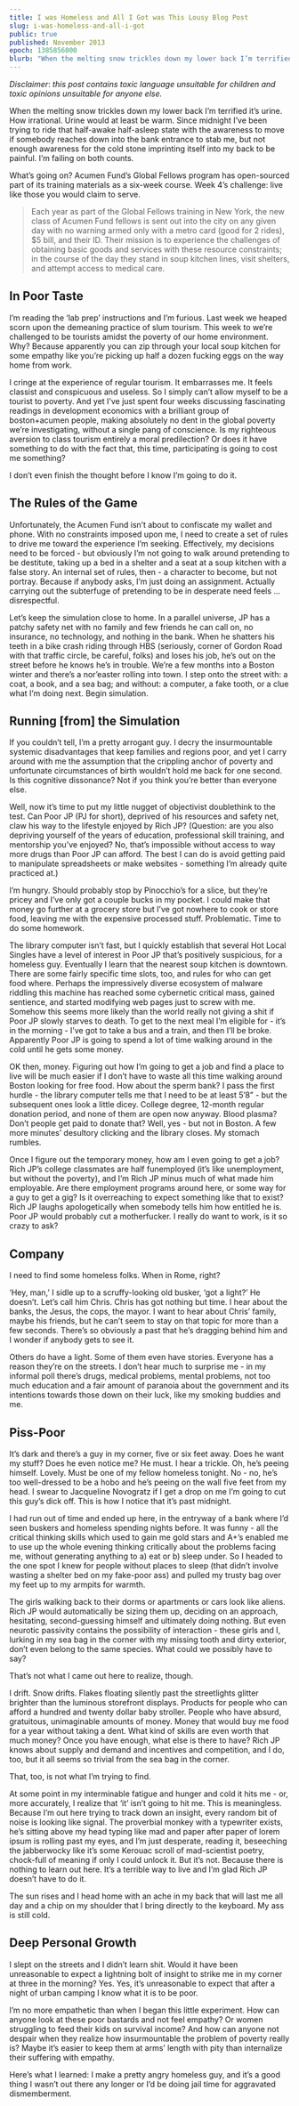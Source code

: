 ```yaml
---
title: I was Homeless and All I Got was This Lousy Blog Post
slug: i-was-homeless-and-all-i-got
public: true
published: November 2013
epoch: 1385856000
blurb: "When the melting snow trickles down my lower back I’m terrified it’s urine. How irrational..."
---
```


*Disclaimer*: *this post contains toxic language unsuitable for children and toxic opinions unsuitable for anyone else.*

When the melting snow trickles down my lower back I’m terrified it’s urine. How irrational. Urine would at least be warm. Since midnight I’ve been trying to ride that half-awake half-asleep state with the awareness to move if somebody reaches down into the bank entrance to stab me, but not enough awareness for the cold stone imprinting itself into my back to be painful. I’m failing on both counts.

What’s going on? Acumen Fund’s Global Fellows program has open-sourced part of its training materials as a six-week course. Week 4’s challenge: live like those you would claim to serve.

> Each year as part of the Global Fellows training in New York, the new class of Acumen Fund fellows is sent out into the city on any given day with no warning armed only with a metro card (good for 2 rides), $5 bill, and their ID. Their mission is to experience the challenges of obtaining basic goods and services with these resource constraints; in the course of the day they stand in soup kitchen lines, visit shelters, and attempt access to medical care.

## In Poor Taste

I’m reading the ‘lab prep’ instructions and I’m furious. Last week we heaped scorn upon the demeaning practice of slum tourism. This week to we’re challenged to be tourists amidst the poverty of our home environment. Why? Because apparently you can zip through your local soup kitchen for some empathy like you’re picking up half a dozen fucking eggs on the way home from work.

I cringe at the experience of regular tourism. It embarrasses me. It feels classist and conspicuous and useless. So I simply can’t allow myself to be a tourist to poverty. And yet I’ve just spent four weeks discussing fascinating readings in development economics with a brilliant group of boston+acumen people, making absolutely no dent in the global poverty we’re investigating, without a single pang of conscience. Is my righteous aversion to class tourism entirely a moral predilection? Or does it have something to do with the fact that, this time, participating is going to cost me something?

I don’t even finish the thought before I know I’m going to do it.

## The Rules of the Game

Unfortunately, the Acumen Fund isn’t about to confiscate my wallet and phone. With no constraints imposed upon me, I need to create a set of rules to drive me toward the experience I’m seeking. Effectively, my decisions need to be forced - but obviously I’m not going to walk around pretending to be destitute, taking up a bed in a shelter and a seat at a soup kitchen with a false story. An internal set of rules, then - a character to become, but not portray. Because if anybody asks, I’m just doing an assignment. Actually carrying out the subterfuge of pretending to be in desperate need feels … disrespectful.

Let’s keep the simulation close to home. In a parallel universe, JP has a patchy safety net with no family and few friends he can call on, no insurance, no technology, and nothing in the bank. When he shatters his teeth in a bike crash riding through HBS (seriously, corner of Gordon Road with that traffic circle, be careful, folks) and loses his job, he’s out on the street before he knows he’s in trouble. We’re a few months into a Boston winter and there’s a nor’easter rolling into town. I step onto the street with: a coat, a book, and a sea bag; and without: a computer, a fake tooth, or a clue what I’m doing next. Begin simulation.

## Running [from] the Simulation

If you couldn’t tell, I’m a pretty arrogant guy. I decry the insurmountable systemic disadvantages that keep families and regions poor, and yet I carry around with me the assumption that the crippling anchor of poverty and unfortunate circumstances of birth wouldn’t hold me back for one second. Is this cognitive dissonance? Not if you think you’re better than everyone else.

Well, now it’s time to put my little nugget of objectivist doublethink to the test. Can Poor JP (PJ for short), deprived of his resources and safety net, claw his way to the lifestyle enjoyed by Rich JP? (Question: are you also depriving yourself of the years of education, professional skill training, and mentorship you’ve enjoyed? No, that’s impossible without access to way more drugs than Poor JP can afford. The best I can do is avoid getting paid to manipulate spreadsheets or make websites - something I’m already quite practiced at.)

I’m hungry. Should probably stop by Pinocchio’s for a slice, but they’re pricey and I’ve only got a couple bucks in my pocket. I could make that money go further at a grocery store but I’ve got nowhere to cook or store food, leaving me with the expensive processed stuff. Problematic. Time to do some homework.

The library computer isn’t fast, but I quickly establish that several Hot Local Singles have a level of interest in Poor JP that’s positively suspicious, for a homeless guy. Eventually I learn that the nearest soup kitchen is downtown. There are some fairly specific time slots, too, and rules for who can get food where. Perhaps the impressively diverse ecosystem of malware riddling this machine has reached some cybernetic critical mass, gained sentience, and started modifying web pages just to screw with me. Somehow this seems more likely than the world really not giving a shit if Poor JP slowly starves to death. To get to the next meal I’m eligible for - it’s in the morning - I’ve got to take a bus and a train, and then I’ll be broke. Apparently Poor JP is going to spend a lot of time walking around in the cold until he gets some money.

OK then, money. Figuring out how I’m going to get a job and find a place to live will be much easier if I don’t have to waste all this time walking around Boston looking for free food. How about the sperm bank? I pass the first hurdle - the library computer tells me that I need to be at least 5’8” - but the subsequent ones look a little dicey. College degree, 12-month regular donation period, and none of them are open now anyway. Blood plasma? Don’t people get paid to donate that? Well, yes - but not in Boston. A few more minutes’ desultory clicking and the library closes. My stomach rumbles.

Once I figure out the temporary money, how am I even going to get a job? Rich JP’s college classmates are half funemployed (it’s like unemployment, but without the poverty), and I’m Rich JP minus much of what made him employable. Are there employment programs around here, or some way for a guy to get a gig? Is it overreaching to expect something like that to exist? Rich JP laughs apologetically when somebody tells him how entitled he is. Poor JP would probably cut a motherfucker. I really do want to work, is it so crazy to ask?

## Company

I need to find some homeless folks. When in Rome, right?

‘Hey, man,’ I sidle up to a scruffy-looking old busker, ‘got a light?’ He doesn’t. Let’s call him Chris. Chris has got nothing but time. I hear about the banks, the Jesus, the cops, the mayor. I want to hear about Chris’ family, maybe his friends, but he can’t seem to stay on that topic for more than a few seconds. There’s so obviously a past that he’s dragging behind him and I wonder if anybody gets to see it.

Others do have a light. Some of them even have stories. Everyone has a reason they’re on the streets. I don’t hear much to surprise me - in my informal poll there’s drugs, medical problems, mental problems, not too much education and a fair amount of paranoia about the government and its intentions towards those down on their luck, like my smoking buddies and me.

## Piss-Poor

It’s dark and there’s a guy in my corner, five or six feet away. Does he want my stuff? Does he even notice me? He must. I hear a trickle. Oh, he’s peeing himself. Lovely. Must be one of my fellow homeless tonight. No - no, he’s too well-dressed to be a hobo and he’s peeing on the wall five feet from my head. I swear to Jacqueline Novogratz if I get a drop on me I’m going to cut this guy’s dick off. This is how I notice that it’s past midnight.

I had run out of time and ended up here, in the entryway of a bank where I’d seen buskers and homeless spending nights before. It was funny - all the critical thinking skills which used to gain me gold stars and A+’s enabled me to use up the whole evening thinking critically about the problems facing me, without generating anything to a) eat or b) sleep under. So I headed to the one spot I knew for people without places to sleep (that didn’t involve wasting a shelter bed on my fake-poor ass) and pulled my trusty bag over my feet up to my armpits for warmth.

The girls walking back to their dorms or apartments or cars look like aliens. Rich JP would automatically be sizing them up, deciding on an approach, hesitating, second-guessing himself and ultimately doing nothing. But even neurotic passivity contains the possibility of interaction - these girls and I, lurking in my sea bag in the corner with my missing tooth and dirty exterior, don’t even belong to the same species. What could we possibly have to say?

That’s not what I came out here to realize, though.

I drift. Snow drifts. Flakes floating silently past the streetlights glitter brighter than the luminous storefront displays. Products for people who can afford a hundred and twenty dollar baby stroller. People who have absurd, gratuitous, unimaginable amounts of money. Money that would buy me food for a year without taking a dent. What kind of skills are even worth that much money? Once you have enough, what else is there to have? Rich JP knows about supply and demand and incentives and competition, and I do, too, but it all seems so trivial from the sea bag in the corner.

That, too, is not what I’m trying to find.

At some point in my interminable fatigue and hunger and cold it hits me - or, more accurately, I realize that ‘it’ isn’t going to hit me. This is meaningless. Because I’m out here trying to track down an insight, every random bit of noise is looking like signal. The proverbial monkey with a typewriter exists, he’s sitting above my head typing like mad and paper after paper of lorem ipsum is rolling past my eyes, and I’m just desperate, reading it, beseeching the jabberwocky like it’s some Kerouac scroll of mad-scientist poetry, chock-full of meaning if only I could unlock it. But it’s not. Because there is nothing to learn out here. It’s a terrible way to live and I’m glad Rich JP doesn’t have to do it.

The sun rises and I head home with an ache in my back that will last me all day and a chip on my shoulder that I bring directly to the keyboard. My ass is still cold.

## Deep Personal Growth

I slept on the streets and I didn’t learn shit. Would it have been unreasonable to expect a lightning bolt of insight to strike me in my corner at three in the morning? Yes. Yes, it’s unreasonable to expect that after a night of urban camping I know what it is to be poor.

I’m no more empathetic than when I began this little experiment. How can anyone look at these poor bastards and not feel empathy? Or women struggling to feed their kids on survival income? And how can anyone not despair when they realize how insurmountable the problem of poverty really is? Maybe it’s easier to keep them at arms’ length with pity than internalize their suffering with empathy.

Here’s what I learned: I make a pretty angry homeless guy, and it’s a good thing I wasn’t out there any longer or I’d be doing jail time for aggravated dismemberment.